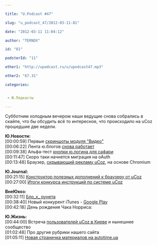 ```yaml
---

title: "U.Podcast #47"

slug: "u_podcast_47/2012-03-11-81"

date: "2012-03-11 11:04:12"

author: "TERNOX"

id: "81"

podsterId: "11"

other1: "http://upodcast.ru/u/upodcast47.mp3"

other2: "67.31"

categories:


 - Ю.Подкасты

---
```

Субботним холодным вечером наши ведущие снова собрались в скайпе, что бы обсудить всё то интересное, что происходило на uCoz прошедшие две недели.  
  
**Ю.Новости:**  
\[00:00:59\] Первые [скриншоты модуля "Видео"](http://demo-video.ucoz.ru/)  
\[00:06:22\] Лента ю.блогов [снова работает](http://ublogs.net/index/lenta/0-3)  
\[00:09:38\] Альфа-тест [кнопки ю.логина для сафари](http://cl.ly/Eu7h)  
\[00:11:47\] Cкоро таки начнется миграция на oAuth  
\[00:13:48\] Браузер, [скрывающий рекламу uCoz](http://browsers.ucoz.ru/img2/ex/screenshot.png), на основе Chromium  
  
**Ю.Journal:**  
\[00:21:15\] [Конструктор полезных дополнений к браузеру от uCoz](http://blog.ucoz.ru/blog/addonmaker/2012-02-28-211)  
\[00:27:00\] [Итоги конкурса инструкций по системе uCoz](http://blog.ucoz.ru/blog/itogi_konkursa_instrukcij_po_sisteme_ucoz/2012-03-10-213)  
  
**ВнеЮкоз:**  
\[00:32:11\] [Бло_x_ рунета](http://2012.blogruneta.ru)  
\[00:38:40\] Новый конкурент iTunes - [Google Play](https://play.google.com/store)  
\[00:42:18\] День рождения Чака Норриса:  
  
**Ю.Жизнь:**  
\[00:44:00\] Встреча [пользователей uCoz в Киеве](http://vk.com/dgolodyuk?w=note21161382_11592037) и нынешнее сообщество  
\[01:02:48\] Про другие рубрики нашего сайта  
\[01:05:11\] [Новая страничка материалов на autotime.ua](http://autotime.ua/index/chevrolet_aveo/0-551)